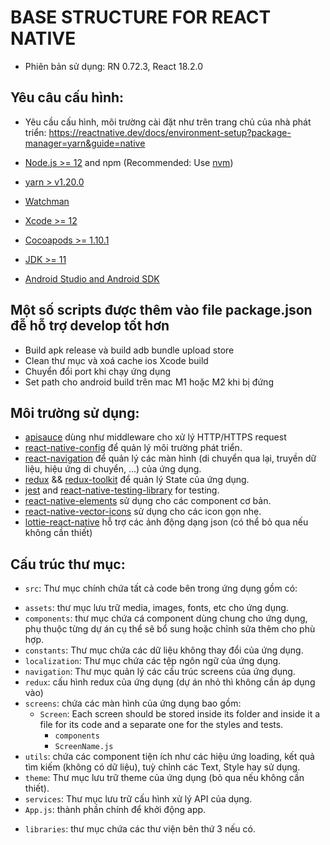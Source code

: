 # BASE STRUCTURE FOR REACT NATIVE
- Phiên bản sử dụng: RN 0.72.3, React 18.2.0

## Yêu câu cấu hình:
- Yêu cầu cấu hình, môi trường cài đặt như trên trang chủ của nhà phát triển: 
https://reactnative.dev/docs/environment-setup?package-manager=yarn&guide=native

- [Node.js >= 12](https://nodejs.org) and npm (Recommended: Use [nvm](https://github.com/nvm-sh/nvm))
- [yarn > v1.20.0](https://yarnpkg.com/)
- [Watchman](https://facebook.github.io/watchman)
- [Xcode >= 12](https://developer.apple.com/xcode)
- [Cocoapods >= 1.10.1](https://cocoapods.org)
- [JDK >= 11](https://www.oracle.com/java/technologies/javase-jdk11-downloads.html)
- [Android Studio and Android SDK](https://developer.android.com/studio)

## Một số scripts được thêm vào file package.json đễ hỗ trợ develop tốt hơn
- Build apk release và build adb bundle upload store
- Clean thư mục và xoá cache ios Xcode build
- Chuyển đổi port khi chạy ứng dụng
- Set path cho android build trên mac M1 hoặc M2 khi bị đứng

## Môi trường sử dụng:
- [apisauce](https://github.com/infinitered/apisauce) dùng như middleware cho xử lý HTTP/HTTPS request
- [react-native-config](https://github.com/luggit/react-native-config) để quản lý môi trường phát triển.
- [react-navigation](https://reactnavigation.org/) để quản lý các màn hình (di chuyển qua lại, truyền dữ liệu, hiệu ứng di chuyển, ...) của ứng dụng.
- [redux](https://redux.js.org/) && [redux-toolkit](https://redux-toolkit.js.org/) để quản lý State của ứng dụng.
- [jest](https://facebook.github.io/jest/) and [react-native-testing-library](https://callstack.github.io/react-native-testing-library/) for testing.
- [react-native-elements](https://reactnativeelements.com/) sử dụng cho các component cơ bản.
- [react-native-vector-icons](https://reactnativeelements.com/) sử dụng cho các icon gọn nhẹ.
- [lottie-react-native](https://www.npmjs.com/package/lottie-react-native) hỗ trợ các ảnh động dạng json (có thể bỏ qua nếu không cần thiết)

## Cấu trúc thư mục: 
- `src`: Thư mục chính chứa tất cả code bên trong ứng dụng gồm có:
 + `assets`: thư mục lưu trữ media, images, fonts, etc cho ứng dụng.
 + `components`: thư mục chứa cá component dùng chung cho ứng dụng, phụ thuộc từng dự án cụ thể sẽ bổ sung hoặc chỉnh sửa thêm cho phù hợp.
 + `constants`: Thư mục chứa các dữ liệu không thay đổi của ứng dụng.
 + `localization`: Thư mục chứa các tệp ngôn ngữ của ứng dụng.
 + `navigation`: Thư mục quản lý các cấu trúc screens của ứng dụng.
 + `redux`: cấu hình redux của ứng dụng (dự án nhỏ thì không cần áp dụng vào)
 + `screens`: chứa các màn hình của ứng dụng bao gồm:
   - `Screen`: Each screen should be stored inside its folder and inside it a file for its code and a separate one for the styles and tests.
      - `components`
      - `ScreenName.js`
 + `utils`: chứa các component tiện ích như các hiệu ứng loading, kết quả tìm kiếm (không có dữ liệu), tuỳ chỉnh các Text, Style hay sử dụng.
 + `theme`: Thư mục lưu trữ theme của ứng dụng (bỏ qua nếu không cần thiết).
 + `services`: Thư mục lưu trữ cấu hình xử lý API của dụng.
 + `App.js`: thành phần chính để khởi động app.

- `libraries`: thư mục chứa các thư viện bên thứ 3 nếu có.
